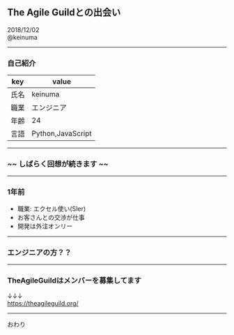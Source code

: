 ## The Agile Guildとの出会い

2018/12/02  
@keinuma

---

### 自己紹介

| key | value |
| --- | --- |
| 氏名 | keinuma |
| 職業 | エンジニア |
| 年齢 | 24 |
| 言語 | Python,JavaScript |

---

### ~~ しばらく回想が続きます ~~

---

### 1年前
- 職業: エクセル使い(SIer)
- お客さんとの交渉が仕事
- 開発は外注オンリー

---

### エンジニアの方？？

---

### TheAgileGuildはメンバーを募集してます
↓↓↓  
https://theagileguild.org/

---

おわり

